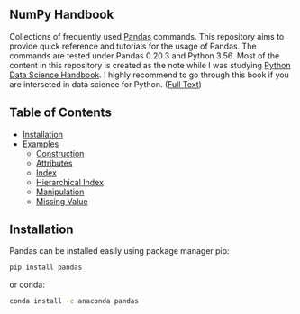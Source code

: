 ## NumPy Handbook
Collections of frequently used [Pandas](https://pandas.pydata.org/) commands. This repository aims to provide quick reference and tutorials for the usage of Pandas. The commands are tested under Pandas 0.20.3 and Python 3.56. Most of the content in this repository is created as the note while I was studying [Python Data Science Handbook](http://shop.oreilly.com/product/0636920034919.do). I highly recommend to go through this book if you are interseted in data science for Python. ([Full Text](https://jakevdp.github.io/PythonDataScienceHandbook/))

## Table of Contents
* [Installation](#installation)
* [Examples](notebooks)
    * [Construction](notebooks/construction.ipynb)
    * [Attributes](notebooks/attributes.ipynb)
    * [Index](notebooks/index.ipynb)
    * [Hierarchical Index](notebooks/hierarchical_index.ipynb)
    * [Manipulation](notebooks/manipulation.ipynb)
    * [Missing Value](notebooks/missing_value.ipynb)

## Installation
Pandas can be installed easily using package manager pip:
```bash
pip install pandas
```
or conda:
```bash
conda install -c anaconda pandas
```